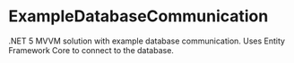 # ExampleDatabaseCommunication
.NET 5 MVVM solution with example database communication. Uses Entity Framework Core to connect to the database.
